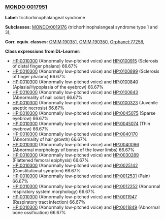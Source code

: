 
### [MONDO:0017951](http://purl.obolibrary.org/obo/MONDO_0017951)
**Label:** trichorhinophalangeal syndrome

**Subclasses:** [MONDO:0019176](http://purl.obolibrary.org/obo/MONDO_0019176) (trichorhinophalangeal syndrome type 1 and 3), 

**Corr. equiv. classes:** [OMIM:190351](http://purl.obolibrary.org/obo/OMIM_190351), [OMIM:190350](http://purl.obolibrary.org/obo/OMIM_190350), [Orphanet:77258](http://www.orpha.net/ORDO/Orphanet_77258), 

**Class expressions from DL-Learner:**

- [HP:0010300](http://purl.obolibrary.org/obo/HP_0010300) (Abnormally low-pitched voice) and [HP:0100915](http://purl.obolibrary.org/obo/HP_0100915) (Sclerosis of distal finger phalanx) 66.67%
- [HP:0010300](http://purl.obolibrary.org/obo/HP_0010300) (Abnormally low-pitched voice) and [HP:0100899](http://purl.obolibrary.org/obo/HP_0100899) (Sclerosis of finger phalanx) 66.67%
- [HP:0010300](http://purl.obolibrary.org/obo/HP_0010300) (Abnormally low-pitched voice) and [HP:0100840](http://purl.obolibrary.org/obo/HP_0100840) (Aplasia/Hypoplasia of the eyebrow) 66.67%
- [HP:0010300](http://purl.obolibrary.org/obo/HP_0010300) (Abnormally low-pitched voice) and [HP:0100643](http://purl.obolibrary.org/obo/HP_0100643) (Abnormality of nail color) 66.67%
- [HP:0010300](http://purl.obolibrary.org/obo/HP_0010300) (Abnormally low-pitched voice) and [HP:0100323](http://purl.obolibrary.org/obo/HP_0100323) (Juvenile aseptic necrosis) 66.67%
- [HP:0010300](http://purl.obolibrary.org/obo/HP_0010300) (Abnormally low-pitched voice) and [HP:0045075](http://purl.obolibrary.org/obo/HP_0045075) (Sparse eyebrow) 66.67%
- [HP:0010300](http://purl.obolibrary.org/obo/HP_0010300) (Abnormally low-pitched voice) and [HP:0045074](http://purl.obolibrary.org/obo/HP_0045074) (Thin eyebrow) 66.67%
- [HP:0010300](http://purl.obolibrary.org/obo/HP_0010300) (Abnormally low-pitched voice) and [HP:0040170](http://purl.obolibrary.org/obo/HP_0040170) (Abnormality of hair growth) 66.67%
- [HP:0010300](http://purl.obolibrary.org/obo/HP_0010300) (Abnormally low-pitched voice) and [HP:0040066](http://purl.obolibrary.org/obo/HP_0040066) (Abnormal morphology of bones of the lower limbs) 66.67%
- [HP:0010300](http://purl.obolibrary.org/obo/HP_0010300) (Abnormally low-pitched voice) and [HP:0030289](http://purl.obolibrary.org/obo/HP_0030289) (Flattened femoral epiphysis) 66.67%
- [HP:0010300](http://purl.obolibrary.org/obo/HP_0010300) (Abnormally low-pitched voice) and [HP:0025142](http://purl.obolibrary.org/obo/HP_0025142) (Constitutional symptom) 66.67%
- [HP:0010300](http://purl.obolibrary.org/obo/HP_0010300) (Abnormally low-pitched voice) and [HP:0012531](http://purl.obolibrary.org/obo/HP_0012531) (Pain) 66.67%
- [HP:0010300](http://purl.obolibrary.org/obo/HP_0010300) (Abnormally low-pitched voice) and [HP:0012252](http://purl.obolibrary.org/obo/HP_0012252) (Abnormal respiratory system morphology) 66.67%
- [HP:0010300](http://purl.obolibrary.org/obo/HP_0010300) (Abnormally low-pitched voice) and [HP:0011947](http://purl.obolibrary.org/obo/HP_0011947) (Respiratory tract infection) 66.67%
- [HP:0010300](http://purl.obolibrary.org/obo/HP_0010300) (Abnormally low-pitched voice) and [HP:0011849](http://purl.obolibrary.org/obo/HP_0011849) (Abnormal bone ossification) 66.67%


